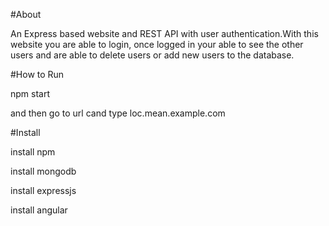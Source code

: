 #About
  
  An Express based website and REST API with user authentication.With this website you are able to login, 
  once logged in your able to see the other users and are able to delete users or add new users to the database.




#How to Run

npm start

and then go to url cand type loc.mean.example.com





#Install

install npm

install mongodb

install expressjs

install angular





























